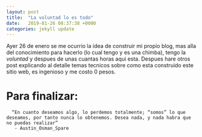 ```yaml
---
layout: post
title:  "La voluntad lo es todo"
date:   2019-01-26 08:37:38 +0000
categories: jekyll update
---
```

<!-- This is just petoawesomex
You’ll find this post in your `_posts` directory. Go ahead and edit it and re-build the site to see your changes. You can rebuild the site in many different ways, but the most common way is to run `jekyll serve`, which launches a web server and auto-regenerates your site when a file is updated.

To add new posts, simply add a file in the `_posts` directory that follows the convention `YYYY-MM-DD-name-of-post.ext` and includes the necessary front matter. Take a look at the source for this post to get an idea about how it works.

Jekyll also offers powerful support for code snippets:

{% highlight ruby %}
def print_hi(name)
  puts "Hi, #{name}"
end
print_hi('Tom')
#=> prints 'Hi, Tom' to STDOUT.
{% endhighlight %}

Check out the [Jekyll docs][jekyll-docs] for more info on how to get the most out of Jekyll. File all bugs/feature requests at [Jekyll’s GitHub repo][jekyll-gh]. If you have questions, you can ask them on [Jekyll Talk][jekyll-talk].

[jekyll-docs]: https://jekyllrb.com/docs/home
[jekyll-gh]:   https://github.com/jekyll/jekyll
[jekyll-talk]: https://talk.jekyllrb.com/ -->

Ayer 26 de enero se me ocurrio la idea de construir mi propio blog, mas alla del conocimiento para hacerlo (lo cual tengo y es una chimba), tengo la *voluntad* y despues de unas cuantas horas aqui esta.
Despues hare otros post explicando al detalle temas tecnicos sobre como esta construido este sitio web, es ingenioso y me costo 0 pesos.
# Para finalizar:
      “En cuanto deseamos algo, lo perdemos totalmente; “somos” lo que deseamos, por tanto nunca lo obtenemos. Desea nada, y nada habra que no puedas realizar”
       - Austin_Osman_Spare  